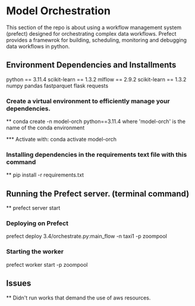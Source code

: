 # Model Orchestration
This section of the repo is about using a workflow management system (prefect) designed for orchestrating complex data workflows. 
Prefect provides a framewrok for building, scheduling, monitoring and debugging data workflows in python.


## Environment Dependencies and Installments
python == 3.11.4
scikit-learn == 1.3.2
mlflow == 2.9.2
scikit-learn == 1.3.2
numpy
pandas
fastparquet
flask
requests



### Create a virtual environment to efficiently manage your dependencies.
** conda create -n model-orch python==3.11.4
where 'model-orch' is the name of the conda environment

*** Activate with:
conda activate model-orch


### Installing dependencies in the requirements text file with this command
** pip install -r requirements.txt


## Running the Prefect server. (terminal command) 
** prefect server start 

### Deploying on Prefect
prefect deploy 3.4/orchestrate.py:main_flow -n taxi1 -p zoompool

### Starting the worker
prefect worker start -p zoompool




## Issues
** Didn't run works that demand the use of aws resources.